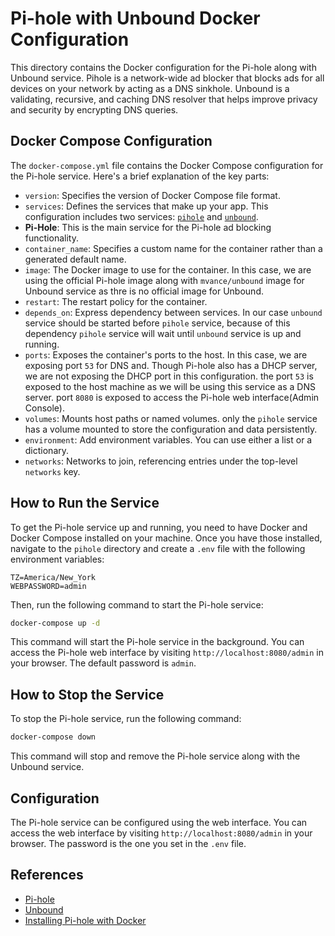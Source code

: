 # Pi-hole with Unbound Docker Configuration

This directory contains the Docker configuration for the Pi-hole along with Unbound service. Pihole is a network-wide ad blocker that blocks ads for all devices on your network by acting as a DNS sinkhole. Unbound is a validating, recursive, and caching DNS resolver that helps improve privacy and security by encrypting DNS queries.



## Docker Compose Configuration

The `docker-compose.yml` file contains the Docker Compose configuration for the Pi-hole service. Here's a brief explanation of the key parts:

- `version`: Specifies the version of Docker Compose file format.
- `services`: Defines the services that make up your app. This configuration includes two services: [`pihole`](https://pi-hole.net/) and [`unbound`](https://nlnetlabs.nl/projects/unbound).
- **Pi-Hole**: This is the main service for the Pi-hole ad blocking functionality.
- `container_name`: Specifies a custom name for the container rather than a generated default name.
- `image`: The Docker image to use for the container. In this case, we are using the official Pi-hole image along with `mvance/unbound` image for Unbound service as thre is no official image for Unbound.
- `restart`: The restart policy for the container.
- `depends_on`: Express dependency between services. In our case `unbound` service should be started before `pihole` service, because of this dependency `pihole` service will wait until `unbound` service is up and running.
- `ports`: Exposes the container's ports to the host. In this case, we are exposing port `53` for DNS and. Though Pi-hole also has a DHCP server, we are not exposing the DHCP port in this configuration. the port `53` is exposed to the host machine as we will be using this service as a DNS server. port `8080` is exposed to access the Pi-hole web interface(Admin Console).
- `volumes`: Mounts host paths or named volumes. only the `pihole` service has a volume mounted to store the configuration and data persistently.
- `environment`: Add environment variables. You can use either a list or a dictionary.
- `networks`: Networks to join, referencing entries under the top-level `networks` key.

## How to Run the Service

To get the Pi-hole service up and running, you need to have Docker and Docker Compose installed on your machine. Once you have those installed, navigate to the `pihole` directory and create a `.env` file with the following environment variables:

```plaintext
TZ=America/New_York
WEBPASSWORD=admin
```

Then, run the following command to start the Pi-hole service:

```bash
docker-compose up -d
```

This command will start the Pi-hole service in the background. You can access the Pi-hole web interface by visiting `http://localhost:8080/admin` in your browser. The default password is `admin`.

## How to Stop the Service

To stop the Pi-hole service, run the following command:

```bash
docker-compose down
```

This command will stop and remove the Pi-hole service along with the Unbound service.

## Configuration

The Pi-hole service can be configured using the web interface. You can access the web interface by visiting `http://localhost:8080/admin` in your browser. The password is the one you set in the `.env` file.

## References

- [Pi-hole](https://pi-hole.net/)
- [Unbound](https://nlnetlabs.nl/projects/unbound)
- [Installing Pi-hole with Docker](https://github.com/akib-89/Notes/blob/main/pihole/install-pihole.md)

